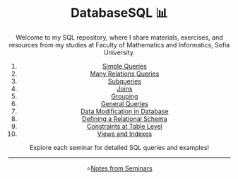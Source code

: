 <div align="center">
  <h1>DatabaseSQL 📊</h1>
  <p>Welcome to my SQL repository, where I share materials, exercises, and resources from my studies at Faculty of Mathematics and Informatics, Sofia University.</p>
  
  1. [Simple Queries](https://github.com/NataliaN24/DatabaseSQL/tree/main/SEMINAR%2001)
  2. [Many Relations Queries](https://github.com/NataliaN24/DatabaseSQL/tree/main/SEMINAR%2002)
  3. [Subqueries](https://github.com/NataliaN24/DatabaseSQL/tree/main/SEMINAR%2003)
  4. [Joins](https://github.com/NataliaN24/DatabaseSQL/tree/main/SEMINAR%2004)
  5. [Grouping](https://github.com/NataliaN24/DatabaseSQL/tree/main/SEMINAR%2005)
  6. [General Queries](https://github.com/NataliaN24/DatabaseSQL/tree/main/SEMINAR%2006)
  7. [Data Modification in Database](https://github.com/NataliaN24/DatabaseSQL/tree/main/SEMINAR%2007)
  8. [Defining a Relational Schema](https://github.com/NataliaN24/DatabaseSQL/tree/main/SEMINAR%2008)
  9. [Constraints at Table Level](https://github.com/NataliaN24/DatabaseSQL/tree/main/SEMINAR%2009)
  10. [Views and Indexes](https://github.com/NataliaN24/DatabaseSQL/tree/main/SEMINAR%2010)
  
  Explore each seminar for detailed SQL queries and examples!

  ---
⭐️[Notes from Seminars](https://github.com/NataliaN24/DatabaseSQL/tree/main/Notes%20from%20seminars)
